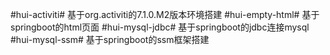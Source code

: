 #hui-activiti#
基于org.activiti的7.1.0.M2版本环境搭建
#hui-empty-html#
基于springboot的html页面
#hui-mysql-jdbc#
基于springboot的jdbc连接mysql
#hui-mysql-ssm#
基于springboot的ssm框架搭建
